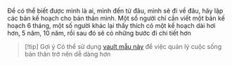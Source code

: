 Để có thể biết được mình là ai, mình đến từ đâu, mình sẽ đi về đâu, hãy lập các bản kế hoạch cho bản thân mình. Một số người chỉ cần viết một bản kế hoạch 6 tháng, một số người khác lại thấy thích có một kế hoạch dài hơi hơn, 5 năm, 10 năm, rồi sau đó sẽ có những bước đi chi tiết hơn

> [!tip] Gợi ý
> Có thể sử dụng [vault mẫu này](https://github.com/QuaCau-TheSphere/SampleVault) để việc quản lý cuộc sống bản thân trở nên dễ dàng hơn